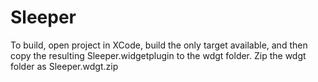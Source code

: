 Sleeper
=======

To build, open project in XCode, build the only target available, and then copy the resulting Sleeper.widgetplugin to the wdgt folder. Zip the wdgt folder as Sleeper.wdgt.zip


